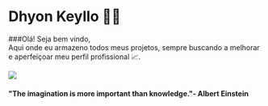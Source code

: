 ## <h1>Dhyon Keyllo 👨‍💻</h1>

###Olá! Seja bem vindo,<br>
  Aqui onde eu armazeno todos meus projetos, sempre buscando a melhorar e aperfeiçoar meu perfil profissional 📈. <br>

<a href="https://www.linkedin.com/in/dhyonkeyllon/" target="_blank"><img src="https://img.shields.io/badge/-LinkedIn-0e76a8?style=flat-square&logo=Linkedin&logoColor=white&link=https://www.linkedin.com/in/engincan-veske-b4a75b145/"></img></a>


#### "The imagination is more important than knowledge."- Albert Einstein
